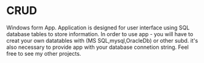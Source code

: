 # CRUD

Windows form App.
Application is designed for user interface using SQL database tables to store information.
In order to use app - you will have to creat your own datatables with (MS SQL,mysql,OracleDb) or other subd.
it's also necessary to provide app with your database connetion string.
Feel free to see my other projects.